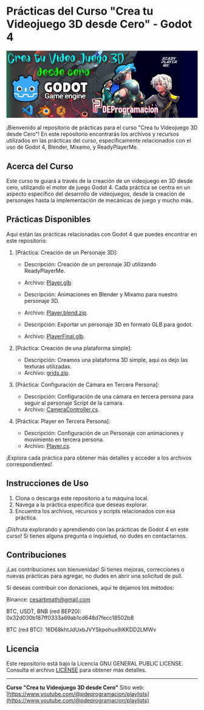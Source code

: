 # Prácticas del Curso "Crea tu Videojuego 3D desde Cero" - Godot 4

![Banner del Curso](banner.png)

¡Bienvenido al repositorio de prácticas para el curso "Crea tu Videojuego 3D desde Cero"! En este repositorio encontrarás los archivos y recursos utilizados en las prácticas del curso, específicamente relacionados con el uso de Godot 4, Blender, Mixamo, y ReadyPlayerMe.

## Acerca del Curso

Este curso te guiará a través de la creación de un videojuego en 3D desde cero, utilizando el motor de juego Godot 4. Cada práctica se centra en un aspecto específico del desarrollo de videojuegos, desde la creación de personajes hasta la implementación de mecánicas de juego y mucho más.

## Prácticas Disponibles

Aquí están las prácticas relacionadas con Godot 4 que puedes encontrar en este repositorio:

1. [Práctica: Creación de un Personaje 3D]:
   - Descripción: Creación de un personaje 3D utilizando ReadyPlayerMe.
   - Archivo: [Player.glb](Player.glb).
     
   - Descripción: Animaciones en Blender y Mixamo para nuestro personaje 3D.
   - Archivo: [Player.blend.zip](Player.blend.zip).

   - Descripción: Exportar un personaje 3D en formato GLB para godot.
   - Archivo: [PlayerFinal.glb](PlayerFinal.glb).
     
2. [Práctica: Creación de una plataforma simple]:
   - Descripción: Creamos una plataforma 3D simple, aqui os dejo las texturas utilizadas.
   - Archivo: [grids.zip](grids.zip).
     
3. [Práctica: Configuración de Cámara en Tercera Persona]:
   - Descripción: Configuración de una cámara en tercera persona para seguir al personaje Script de la camara.
   - Archivo: [CameraController.cs](CameraController.cs).
     
4. [Práctica: Player en Tercera Persona]:
   - Descripción: Configuración de un Personaje con animaciones y movimiento en tercera persona.
   - Archivo: [Player.cs](Player.cs).

¡Explora cada práctica para obtener más detalles y acceder a los archivos correspondientes!

## Instrucciones de Uso

1. Clona o descarga este repositorio a tu máquina local.
2. Navega a la práctica específica que deseas explorar.
3. Encuentra los archivos, recursos y scripts relacionados con esa práctica.

¡Disfruta explorando y aprendiendo con las prácticas de Godot 4 en este curso! Si tienes alguna pregunta o inquietud, no dudes en contactarnos.

## Contribuciones

¡Las contribuciones son bienvenidas! Si tienes mejoras, correcciones o nuevas prácticas para agregar, no dudes en abrir una solicitud de pull.

Si deseas contribuir con donaciones, aquí te dejamos los métodos:

Binance: cesarbmath@gmail.com

BTC, USDT, BNB (red BEP20): 0x32d030b187ff0333a69ab1cd648d7fecc18502b8

BTC (red BTC):
16D68khtJdUxbJVYSkpohux9iKKDD2LMWv

## Licencia

Este repositorio está bajo la Licencia GNU GENERAL PUBLIC LICENSE. Consulta el archivo [LICENSE](/LICENSE) para obtener más detalles.

---

**Curso "Crea tu Videojuego 3D desde Cero"**
Sitio web: [https://www.youtube.com/@pdeprogramacion/playlists](https://www.youtube.com/@pdeprogramacion/playlists)


